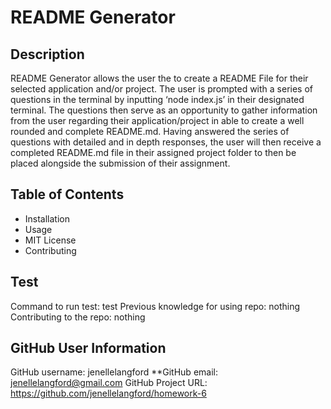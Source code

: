 # README Generator

## Description 
README Generator allows the user the to create a README File for their selected application and/or project. The user is prompted with a series of questions in the terminal by inputting ‘node index.js’ in their designated terminal. The questions then serve as an opportunity to gather information from the user regarding their application/project in able to create a well rounded and complete README.md. Having answered the series of questions with detailed and in depth responses, the user will then receive a completed README.md file in their assigned project folder to then be placed alongside the submission of their assignment. 
## Table of Contents

 * Installation 
 * Usage 
 * MIT License
 * Contributing 

## Test 
Command to run test: test
Previous knowledge for using repo: nothing
Contributing to the repo: nothing

## GitHub User Information 
GitHub username: jenellelangford
**GitHub email: jenellelangford@gmail.com
GitHub Project URL: https://github.com/jenellelangford/homework-6
